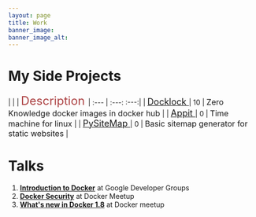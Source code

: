 ```yaml
---
layout: page
title: Work
banner_image: 
banner_image_alt: 
---
```

#  My Side Projects 

| <font size="1"> <i class="fa fa-code-fork fa-4x" aria-hidden="true" style="color:#ac4142"></i> </font> | <i class="fa fa-star " aria-hidden="true" style="color:#ac4142"></i> | <font color="#ac4142" size="5"> Description  </font> 
| :--- | :---: :---:|
| <a href="https://github.com/rarchk/docklock "> <font size="4"> Docklock </font></a>| 10 | <font size="3"> Zero Knowledge docker images in docker hub </font> |
| <a href="https://github.com/getAppIT/appit "> <font size="4"> Appit </font></a>| 0 | <font size="3"> Time machine for linux </font> |
| <a href="https://github.com/rarchk/pySiteMap "> <font size="4"> PySiteMap </font></a>| 0 | <font size="3"> Basic sitemap generator for static websites </font> |

# Talks

1. **[Introduction to Docker](https://speakerdeck.com/rarchk/hello-docker)** at Google Developer Groups 
2. **[Docker Security](https://speakerdeck.com/rarchk/docker-security)** at Docker Meetup 
3. **[What's new in Docker 1.8](https://www.slideshare.net/rixor786?utm_campaign=profiletracking&utm_medium=sssite&utm_source=ssslideview)** at Docker meetup